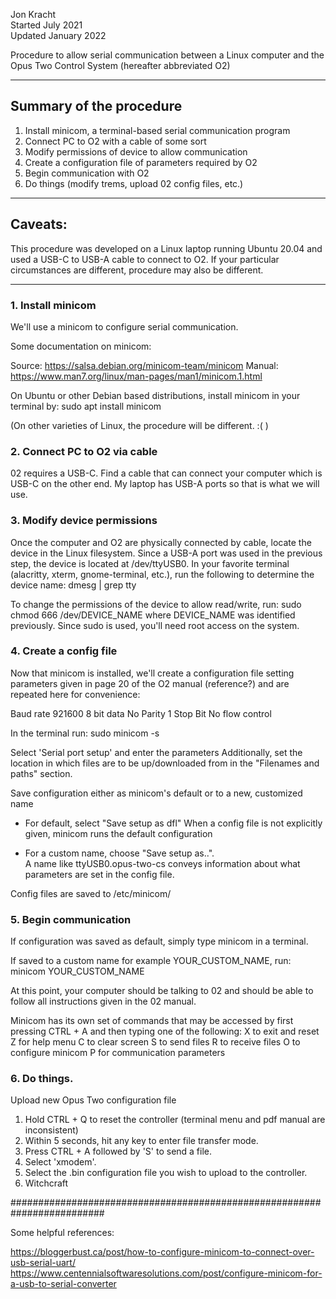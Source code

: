 Jon Kracht   
Started July 2021  
Updated January 2022


Procedure to allow serial communication between a Linux computer and the Opus Two Control System (hereafter abbreviated O2)


---


## Summary of the procedure  
1. Install minicom, a terminal-based serial communication program  
2. Connect PC to O2 with a cable of some sort  
3. Modify permissions of device to allow communication  
4. Create a configuration file of parameters required by O2  
5. Begin communication with O2  
6. Do things (modify trems, upload 02 config files, etc.)  


---


## Caveats:
This procedure was developed on a Linux laptop running Ubuntu 20.04 and used a USB-C to USB-A cable to connect to O2.  If your particular circumstances are different, procedure may also be different.


---


### 1.  Install minicom


We'll use a minicom to configure serial communication.

Some documentation on minicom:

Source:  https://salsa.debian.org/minicom-team/minicom
Manual:  https://www.man7.org/linux/man-pages/man1/minicom.1.html

On Ubuntu or other Debian based distributions, install minicom in your terminal by:
sudo apt install minicom

(On other varieties of Linux, the procedure will be different.  :( )


### 2.  Connect PC to O2 via cable

02 requires a USB-C.  Find a cable that can connect your computer which is USB-C on the other end.  My laptop has USB-A ports so that is what we will use.



### 3.  Modify device permissions

Once the computer and O2 are physically connected by cable, locate the device in the Linux filesystem.  Since a USB-A port was used in the previous step, the device is located at /dev/ttyUSB0.
In your favorite terminal (alacritty, xterm, gnome-terminal, etc.), run the following to determine the device name:
dmesg | grep tty

To change the permissions of the device to allow read/write, run:
sudo chmod 666 /dev/DEVICE_NAME
where DEVICE_NAME was identified previously.  Since sudo is used, you'll need root access on the system.



### 4.  Create a config file

Now that minicom is installed, we'll create a configuration file setting parameters given in page 20 of the O2 manual (reference?) and are repeated here for convenience:
 
Baud rate 921600 
8 bit data 
No Parity 
1 Stop Bit
No flow control

In the terminal run:
sudo minicom -s

Select 'Serial port setup' and enter the parameters
Additionally, set the location in which files are to be up/downloaded from in the "Filenames and paths" section.

Save configuration either as minicom's default or to a new, customized name
- For default, select "Save setup as dfl"
    When a config file is not explicitly given, minicom runs the default configuration

- For a custom name, choose "Save setup as..".  
    A name like ttyUSB0.opus-two-cs conveys information about what parameters are set in the config file.

Config files are saved to /etc/minicom/



### 5.  Begin communication

If configuration was saved as default, simply type minicom in a terminal.  

If saved to a custom name for example YOUR_CUSTOM_NAME, run:
minicom YOUR_CUSTOM_NAME

At this point, your computer should be talking to 02 and should be able to follow all instructions given in the 02 manual.

Minicom has its own set of commands that may be accessed by first pressing CTRL + A and then typing one of the following:
X to exit and reset
Z for help menu
C to clear screen
S to send files
R to receive files
O to configure minicom
P for communication parameters



### 6.  Do things.

Upload new Opus Two configuration file
1.  Hold CTRL + Q to reset the controller (terminal menu and pdf manual are inconsistent)
2.  Within 5 seconds, hit any key to enter file transfer mode.
3.  Press CTRL + A followed by 'S' to send a file.  
4.  Select 'xmodem'.  
5.  Select the .bin configuration file you wish to upload to the controller.
6.  Witchcraft

#########################################################################


Some helpful references:

https://bloggerbust.ca/post/how-to-configure-minicom-to-connect-over-usb-serial-uart/
https://www.centennialsoftwaresolutions.com/post/configure-minicom-for-a-usb-to-serial-converter



